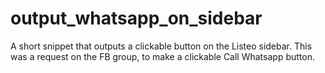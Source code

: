 # output_whatsapp_on_sidebar

A short snippet that outputs a clickable button on the Listeo sidebar. This was a request on the FB group, to make a clickable Call Whatsapp button.

